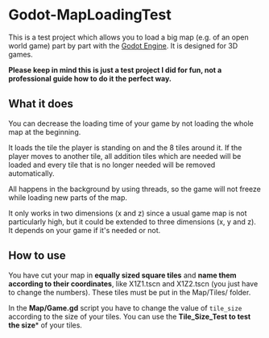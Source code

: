 # Godot-MapLoadingTest

This is a test project which allows you to load a big map (e.g. of an open world game) part by part with the [Godot Engine](https://godotengine.org/). It is designed for 3D games.

**Please keep in mind this is just a test project I did for fun, not a professional guide how to do it the perfect way.**

## What it does

You can decrease the loading time of your game by not loading the whole map at the beginning.

It loads the tile the player is standing on and the 8 tiles around it. If the player moves to another tile, all addition tiles which are needed will be loaded and every tile that is no longer needed will be removed automatically.

All happens in the background by using threads, so the game will not freeze while loading new parts of the map.

It only works in two dimensions (x and z) since a usual game map is not particularly high, but it could be extended to three dimensions (x, y and z). It depends on your game if it's needed or not.

## How to use

You have cut your map in **equally sized square tiles** and **name them according to their coordinates**, like X1Z1.tscn and X1Z2.tscn (you just have to change the numbers). These tiles must be put in the Map/Tiles/ folder.

In the **Map/Game.gd** script you have to change the value of `tile_size` according to the size of your tiles. You can use the **Tile_Size_Test to test the size*** of your tiles.
